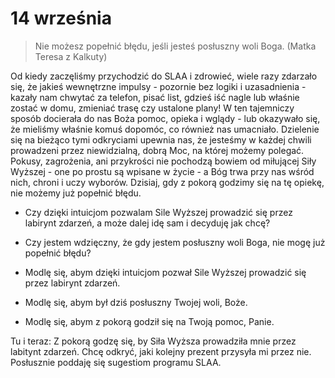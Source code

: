 
# 14 września

> Nie możesz popełnić błędu, jeśli jesteś posłuszny woli Boga. (Matka Teresa z Kalkuty)

Od kiedy zaczęliśmy przychodzić do SLAA i zdrowieć, wiele razy zdarzało się, że jakieś wewnętrzne impulsy - pozornie bez logiki i uzasadnienia - kazały nam chwytać za telefon, pisać list, gdzieś iść nagle lub właśnie zostać w domu, zmieniać trasę czy ustalone plany! W ten tajemniczy sposób docierała do nas Boża pomoc, opieka i wglądy - lub okazywało się, że mieliśmy właśnie komuś dopomóc, co również nas umacniało. Dzielenie się na bieżąco tymi odkryciami upewnia nas, że jesteśmy w każdej chwili prowadzeni przez niewidzialną, dobrą Moc, na której możemy polegać. Pokusy, zagrożenia, ani przykrości nie pochodzą bowiem od miłującej Siły Wyższej - one po prostu są wpisane w życie - a Bóg trwa przy nas wśród nich, chroni i uczy wyborów. Dzisiaj, gdy z pokorą godzimy się na tę opiekę, nie możemy już popełnić błędu. 

- Czy dzięki intuicjom pozwalam Sile Wyższej prowadzić się przez labirynt zdarzeń, a może dalej idę sam i decyduję jak chcę?
- Czy jestem wdzięczny, że gdy jestem posłuszny woli Boga, nie mogę już popełnić błędu?

- Modlę się, abym dzięki intuicjom pozwał Sile Wyższej prowadzić się przez labirynt zdarzeń.
- Modlę się, abym był dziś posłuszny Twojej woli, Boże.
- Modlę się, abym z pokorą godził się na Twoją pomoc, Panie.

Tu i teraz: Z pokorą godzę się, by Siła Wyższa prowadziła mnie przez labitynt zdarzeń. Chcę odkryć, jaki kolejny prezent przysyła mi przez nie. Posłusznie poddaję się sugestiom programu SLAA.
